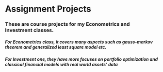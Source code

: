 # Assignment Projects 

### These are course projects for my Econometrics and Investment classes. 

##### For Econometrics class, it covers many aspects such as gauss-markov theorem and generalized least square model etc. 

##### For Investment one, they have more focuses on portfolio optimization and classical financial models with real world assets' data

